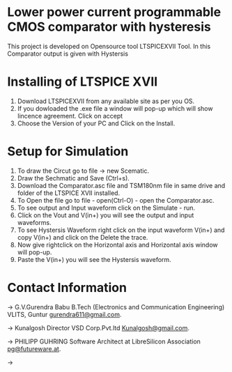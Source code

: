 # Lower power current programmable CMOS comparator with hysteresis
This project is developed on Opensource tool LTSPICEXVII Tool. In this Comparator output is given with Hystersis

# Installing of LTSPICE XVII
1. Download LTSPICEXVII from any available site as per you OS.
2. If you dowloaded the .exe  file a window will pop-up which will show lincence agreement. Click on accept 
3. Choose the Version of your PC and Click on the Install.

# Setup for Simulation
1. To draw the Circut go to file -> new Scematic.
2. Draw the Sechmatic and Save (Ctrl+s).
3. Download the Comparator.asc file and TSM180nm file in same drive and folder of the LTSPICE XVII installed.
4. To Open the file go to file - open(Ctrl-O) - open the Comparator.asc.
5. To see output and Input waveform click on the Simulate - run.
6. Click on the Vout and V(in+) you will see the output and input waveforms.
7. To see Hystersis Waveform right click on the input waveform V(in+) and copy V(in+) and click on the Delete the trace.
8. Now give rightclick on the Horizontal axis and Horizontal axis window will pop-up.
9. Paste the V(in+) you will see the Hystersis waveform.

# Contact Information
-> G.V.Gurendra Babu B.Tech (Electronics and Communication Engineering) VLITS, Guntur gurendra611@gmail.com. 

-> Kunalgosh Director VSD Corp.Pvt.ltd Kunalgosh@gmail.com. 

-> PHILIPP GUHRING Software Architect at LibreSilicon Association pg@futureware.at.

->
